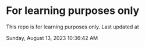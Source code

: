 # For learning purposes only
This repo is for learning purposes only.
Last updated at

Sunday, August 13, 2023 10:36:42 AM

